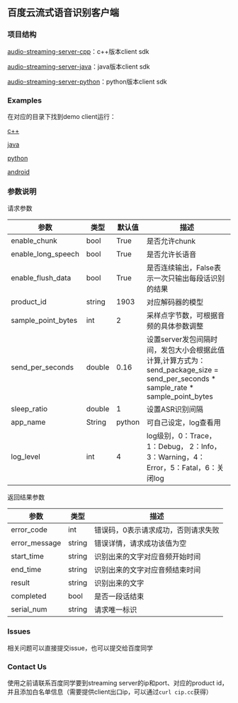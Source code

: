 ## 百度云流式语音识别客户端

### 项目结构
[audio-streaming-server-cpp](https://github.com/baidubce/pie/tree/master/audio-streaming-client-cpp)：c++版本client sdk

[audio-streaming-server-java](https://github.com/baidubce/pie/tree/master/audio-streaming-client-java)：java版本client sdk

[audio-streaming-server-python](https://github.com/baidubce/pie/tree/master/audio-streaming-client-python)：python版本client sdk

### Examples
在对应的目录下找到demo client运行：

[c++](https://github.com/baidubce/pie/blob/master/audio-streaming-client-cpp/samples)

[java](https://github.com/baidubce/pie/blob/master/audio-streaming-client-java/src/main/java/com/baidu/acu/pie/demo)

[python](https://github.com/baidubce/pie/blob/master/audio-streaming-client-python)

[android]()

### 参数说明
请求参数

|参数| 类型 | 默认值 | 描述 |
|---|---|---|---|
| enable_chunk | bool | True | 是否允许chunk | 
| enable_long_speech | bool | True | 是否允许长语音 | 
| enable_flush_data | bool | True | 是否连续输出，False表示一次只输出每段话识别的结果 | 
| product_id | string | 1903 | 对应解码器的模型 |
| sample_point_bytes | int | 2 | 采样点字节数，可根据音频的具体参数调整 |
| send_per_seconds | double | 0.16 | 设置server发包间隔时间，发包大小会根据此值计算,计算方式为：send_package_size = send_per_seconds * sample_rate * sample_point_bytes |
| sleep_ratio | double  | 1 | 设置ASR识别间隔 |
| app_name | String  | python | 可自己设定，log查看用 |
| log_level | int  | 4 | log级别，0：Trace，1：Debug， 2：Info，3：Warning，4：Error，5：Fatal，6：关闭log |

返回结果参数

|参数| 类型  | 描述 |
|---|---|---|
| error_code | int | 错误码，0表示请求成功，否则请求失败 | 
| error_message | string | 错误详情，请求成功该值为空 |
| start_time | string | 识别出来的文字对应音频开始时间 |
| end_time | string | 识别出来的文字对应音频结束时间 |
| result | string | 识别出来的文字 |
| completed | bool | 是否一段话结束 |
| serial_num | string| 请求唯一标识 |

### Issues
相关问题可以直接提交issue，也可以提交给百度同学

### Contact Us
使用之前请联系百度同学要到streaming server的ip和port、对应的product id，并且添加白名单信息（需要提供client出口ip，可以通过`curl cip.cc`获得）
